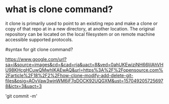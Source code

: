 # what is clone command?

it clone is primarily used to point to an existing repo and make a clone or copy of that repo at in a new directory, at another location. The original repository can be located on the local filesystem or on remote machine accessible supported protocols.

#syntax for git clone command?

https://www.google.com/url?sa=i&source=images&cd=&cad=rja&uact=8&ved=0ahUKEwizjNH66IjlAhVHU98KHcgHCuwQMwhIKAEwAQ&url=https%3A%2F%2Fopensource.com%2Farticle%2F18%2F2%2Fhow-clone-modify-add-delete-git-files&psig=AOvVaw3wjnWM6jF7qDOCK92UQGXM&ust=1570492057256978&ictx=3&uact=3

'git commit -m'